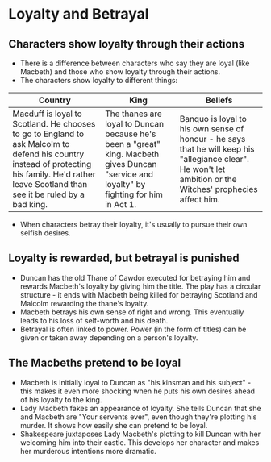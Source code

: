 # Loyalty and Betrayal

## Characters show loyalty through their actions
- There is a difference between characters who say they are loyal (like Macbeth) and those who show loyalty through their actions.
- The characters show loyalty to different things:

| Country | King | Beliefs |
| ------- | ---- | ------- |
| Macduff is loyal to Scotland. He chooses to go to England to ask Malcolm to defend his country instead of protecting his family. He'd rather leave Scotland than see it be ruled by a bad king. | The thanes are loyal to Duncan because he's been a "great" king. Macbeth gives Duncan "service and loyalty" by fighting for him in Act 1. | Banquo is loyal to his own sense of honour - he says that he will keep his "allegiance clear". He won't let ambition or the Witches' prophecies affect him. |

- When characters betray their loyalty, it's usually to pursue their own selfish desires.

## Loyalty is rewarded, but betrayal is punished
- Duncan has the old Thane of Cawdor executed for betraying him and rewards Macbeth's loyalty by giving him the title. The play has a circular structure - it ends with Macbeth being killed for betraying Scotland and Malcolm rewarding the thane's loyalty.
- Macbeth betrays his own sense of right and wrong. This eventually leads to his loss of self-worth and his death.
- Betrayal is often linked to power. Power (in the form of titles) can be given or taken away depending on a person's loyalty.

## The Macbeths pretend to be loyal
- Macbeth is initially loyal to Duncan as "his kinsman and his subject" - this makes it even more shocking when he puts his own desires ahead of his loyalty to the king.
- Lady Macbeth fakes an appearance of loyalty. She tells Duncan that she and Macbeth are "Your servents ever", even though they're plotting his murder. It shows how easily she can pretend to be loyal.
- Shakespeare juxtaposes Lady Macbeth's plotting to kill Duncan with her welcoming him into their castle. This develops her character and makes her murderous intentions more dramatic.
